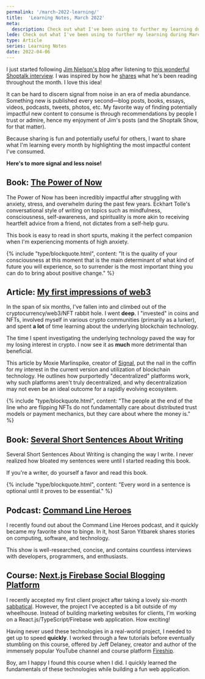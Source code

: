 ```yaml
---
permalink: '/march-2022-learning/'
title:  'Learning Notes, March 2022'
meta: 
  description: Check out what I've been using to further my learning during March 2022.
lede: Check out what I've been using to further my learning during March 2022.
type: Article
series: Learning Notes
date: 2022-04-06
---
```


I just started following [Jim Nielson's blog](https://blog.jim-nielsen.com/) after listening to [this wonderful Shoptalk interview](https://shoptalkshow.com/504/). I was inspired by how he [shares](https://blog.jim-nielsen.com/2022/reading-notes-february/) what he's been reading throughout the month. I love this idea!

It can be hard to discern signal from noise in an era of media abundance. Something new is published every second—blog posts, books, essays, videos, podcasts, tweets, photos, etc. My favorite way of finding potentially impactful new content to consume is through recommendations by people I trust or admire, hence my enjoyment of Jim's posts (and the Shoptalk Show, for that matter).

Because sharing is fun and potentially useful for others, I want to share what I'm learning every month by highlighting the most impactful content I've consumed.

**Here's to more signal and less noise!**

## Book: [The Power of Now](https://www.indiebound.org/book/9781577314806)

The Power of Now has been incredibly impactful after struggling with anxiety, stress, and overwhelm during the past few years. Eckhart Tolle's conversational style of writing on topics such as mindfulness, consciousness, self-awareness, and spirituality is more akin to receiving heartfelt advice from a friend, not dictates from a self-help guru.

This book is easy to read in short spurts, making it the perfect companion when I'm experiencing moments of high anxiety.

{% include "type/blockquote.html", content: "It is the quality of your consciousness at this moment that is the main determinant of what kind of future you will experience, so to surrender is the most important thing you can do to bring about positive change." %}

## Article: [My first impressions of web3](https://moxie.org/2022/01/07/web3-first-impressions.html)

In the span of six months, I've fallen into and climbed out of the cryptocurrency/web3/NFT rabbit hole. I went __deep__. I "invested" in coins and NFTs, involved myself in various crypto communities (primarily as a lurker), and spent __a lot__ of time learning about the underlying blockchain technology. 

The time I spent investigating the underlying technology paved the way for my losing interest in crypto. I now see it as __much__ more detrimental than beneficial.

This article by Moxie Marlinspike, creator of [Signal](https://www.signal.org/), put the nail in the coffin for my interest in the current version and utilization of blockchain technology. He outlines how purportedly "decentralized" platforms work, why such platforms aren't truly decentralized, and why decentralization may not even be an ideal outcome for a rapidly evolving ecosystem.

{% include "type/blockquote.html", content: "The people at the end of the line who are flipping NFTs do not fundamentally care about distributed trust models or payment mechanics, but they care about where the money is." %}


## Book: [Several Short Sentences About Writing](https://www.indiebound.org/book/9780307279415)

Several Short Sentences About Writing is changing the way I write. I never realized how bloated my sentences were until I started reading this book.

If you're a writer, do yourself a favor and read this book.

{% include "type/blockquote.html", content: "Every word in a sentence is optional until it proves to be essential." %}

## Podcast: [Command Line Heroes](https://www.redhat.com/en/command-line-heroes)

I recently found out about the Command Line Heroes podcast, and it quickly became my favorite show to binge. In it, host Saron Yitbarek shares stories on computing, software, and technology.

This show is well-researched, concise, and contains countless interviews with developers, programmers, and enthusiasts.

## Course: [Next.js Firebase Social Blogging Platform](https://fireship.io/courses/react-next-firebase/)

I recently accepted my first client project after taking a lovely six-month [sabbatical](/goodbye-freelancing/). However, the project I've accepted is a bit outside of my wheelhouse. Instead of building marketing websites for clients, I'm working on a React.js/TypeScript/Firebase web application. How exciting!

Having never used these technologies in a real-world project, I needed to get up to speed __quickly__. I worked through a few tutorials before eventually stumbling on this course, offered by Jeff Delaney, creator and author of the immensely popular YouTube channel and course platform [Fireship](https://www.youtube.com/c/Fireship).

Boy, am I happy I found this course when I did. I quickly learned the fundamentals of these technologies while building a fun web application.